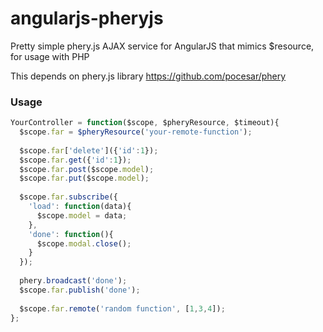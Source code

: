 angularjs-pheryjs
=================

Pretty simple phery.js AJAX service for AngularJS that mimics $resource, for usage with PHP

This depends on phery.js library https://github.com/pocesar/phery

### Usage

```js
YourController = function($scope, $pheryResource, $timeout){
  $scope.far = $pheryResource('your-remote-function');
  
  $scope.far['delete']({'id':1});
  $scope.far.get({'id':1});
  $scope.far.post($scope.model);
  $scope.far.put($scope.model);
  
  $scope.far.subscribe({
    'load': function(data){
      $scope.model = data;
    },
    'done': function(){
      $scope.modal.close();
    }
  });
  
  phery.broadcast('done');
  $scope.far.publish('done');
  
  $scope.far.remote('random function', [1,3,4]);
};
```
